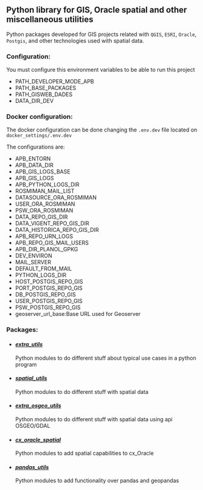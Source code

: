 ## Python library for GIS, Oracle spatial and other miscellaneous utilities 
Python packages developed for GIS projects related with `QGIS`, `ESRI`, 
`Oracle`, `Postgis`, and other technologies used with spatial data.

### Configuration:
You must configure this environment variables to be able to run this project

- PATH_DEVELOPER_MODE_APB
- PATH_BASE_PACKAGES
- PATH_GISWEB_DADES
- DATA_DIR_DEV

### Docker configuration:
The docker configuration can be done changing the `.env.dev` file located on `docker_settings/.env.dev`

The configurations are:
- APB_ENTORN
- APB_DATA_DIR
- APB_GIS_LOGS_BASE
- APB_GIS_LOGS
- APB_PYTHON_LOGS_DIR
- ROSMIMAN_MAIL_LIST
- DATASOURCE_ORA_ROSMIMAN
- USER_ORA_ROSMIMAN
- PSW_ORA_ROSMIMAN
- DATA_REPO_GIS_DIR
- DATA_VIGENT_REPO_GIS_DIR
- DATA_HISTORICA_REPO_GIS_DIR
- APB_REPO_URN_LOGS
- APB_REPO_GIS_MAIL_USERS
- APB_DIR_PLANOL_GPKG
- DEV_ENVIRON
- MAIL_SERVER
- DEFAULT_FROM_MAIL
- PYTHON_LOGS_DIR
- HOST_POSTGIS_REPO_GIS
- PORT_POSTGIS_REPO_GIS
- DB_POSTGIS_REPO_GIS
- USER_POSTGIS_REPO_GIS
- PSW_POSTGIS_REPO_GIS
- geoserver_url_base:Base URL used for Geoserver

### Packages:
- #### [_extra_utils_](./extra_utils_pckg/README.md)
  Python modules to do different stuff about typical use cases in a python program

- #### [_spatial_utils_](./spatial_utils_pckg/README.md)
  Python modules to do different stuff with spatial data

- #### [_extra_osgeo_utils_](./extra_osgeo_utils_pckg/README.md)
  Python modules to do different stuff with spatial data using api OSGEO/GDAL

- #### [_cx_oracle_spatial_](./cx_oracle_spatial_pckg/README.md)
  Python modules to add spatial capabilities to cx_Oracle

- #### [_pandas_utils_](./pandas_utils_pckg/README.md)
  Python modules to add functionality over pandas and geopandas
